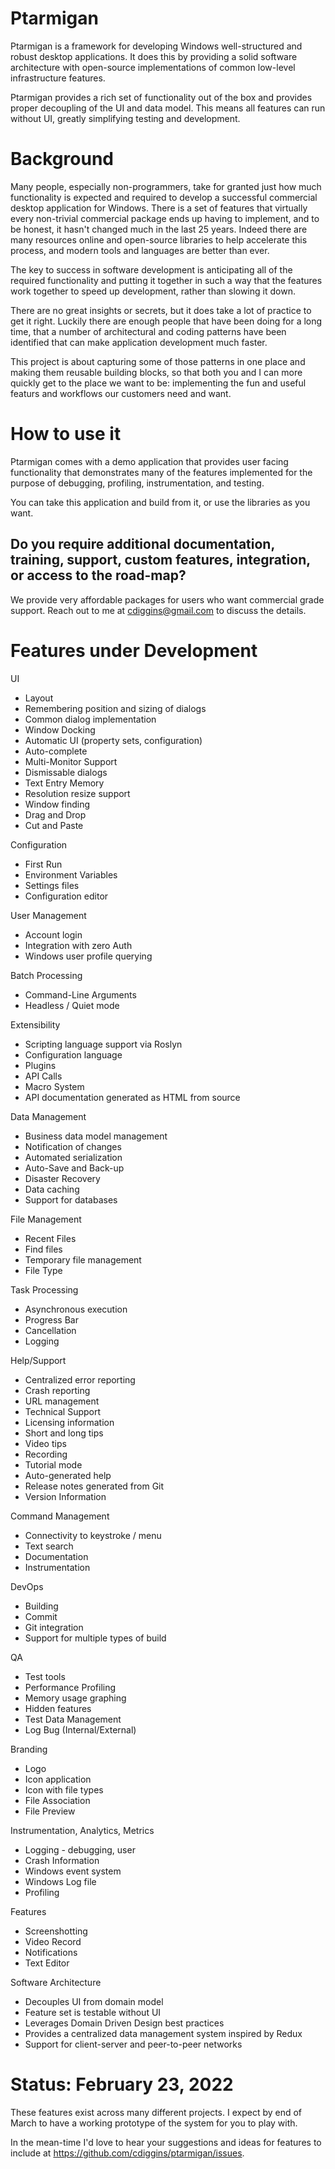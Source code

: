# Ptarmigan

Ptarmigan is a framework for developing Windows well-structured and robust desktop applications. It does 
this by providing a solid software architecture with open-source implementations of common 
low-level infrastructure features.

Ptarmigan provides a rich set of functionality out of the box and provides proper decoupling of 
the UI and data model. This means all features can run without UI, greatly simplifying testing and 
development. 

# Background

Many people, especially non-programmers, take for granted just how much functionality is expected and 
required to develop a successful commercial desktop application for Windows. There is a set of features 
that virtually every non-trivial commercial package ends up having to implement, and to be honest, 
it hasn't changed much in the last 25 years. Indeed there are many resources online and open-source 
libraries to help accelerate this process, and modern tools and languages are better than ever. 

The key to success in software development is anticipating all of the required functionality and putting 
it together in such a way that the features work together to speed up development, rather than slowing it down. 

There are no great insights or secrets, but it does take a lot of practice to get it right. Luckily there are 
enough people that have been doing for a long time, that a number of architectural and coding patterns 
have been identified that can make application development much faster. 

This project is about capturing some of those patterns in one place and making them reusable building 
blocks, so that both you and I can more quickly get to the place we want to be: implementing the fun and 
useful featurs and workflows our customers need and want. 

# How to use it

Ptarmigan comes with a demo application that provides user facing functionality that demonstrates many of the 
features implemented for the purpose of debugging, profiling, instrumentation, and testing. 

You can take this application and build from it, or use the libraries as you want. 

## Do you require additional documentation, training, support, custom features, integration, or access to the road-map? 

We provide very affordable packages for users who want commercial grade support. 
Reach out to me at cdiggins@gmail.com to discuss the details. 

# Features under Development

UI
* Layout
* Remembering position and sizing of dialogs
* Common dialog implementation 
* Window Docking 
* Automatic UI (property sets, configuration)
* Auto-complete
* Multi-Monitor Support  
* Dismissable dialogs
* Text Entry Memory
* Resolution resize support
* Window finding 
* Drag and Drop
* Cut and Paste

Configuration
* First Run
* Environment Variables
* Settings files
* Configuration editor 

User Management
* Account login 
* Integration with zero Auth
* Windows user profile querying 

Batch Processing
* Command-Line Arguments
* Headless / Quiet mode 

Extensibility
* Scripting language support via Roslyn 
* Configuration language
* Plugins
* API Calls 
* Macro System
* API documentation generated as HTML from source

Data Management
* Business data model management
* Notification of changes 
* Automated serialization 
* Auto-Save and Back-up
* Disaster Recovery 
* Data caching
* Support for databases 

File Management
* Recent Files
* Find files 
* Temporary file management 
* File Type 

Task Processing 
* Asynchronous execution 
* Progress Bar
* Cancellation
* Logging 
  
Help/Support
* Centralized error reporting
* Crash reporting 
* URL management
* Technical Support
* Licensing information
* Short and long tips
* Video tips 
* Recording 
* Tutorial mode
* Auto-generated help 
* Release notes generated from Git
* Version Information

Command Management
* Connectivity to keystroke / menu
* Text search
* Documentation 
* Instrumentation 

DevOps
* Building
* Commit				
* Git integration
* Support for multiple types of build 
  
QA
* Test tools 
* Performance Profiling
* Memory usage graphing
* Hidden features
* Test Data Management
* Log Bug (Internal/External)

Branding
* Logo
* Icon application
* Icon with file types
* File Association
* File Preview

Instrumentation, Analytics, Metrics
* Logging - debugging, user 
* Crash Information
* Windows event system 
* Windows Log file
* Profiling
  
Features
* Screenshotting
* Video Record
* Notifications
* Text Editor

Software Architecture 
* Decouples UI from domain model
* Feature set is testable without UI
* Leverages Domain Driven Design best practices
* Provides a centralized data management system inspired by Redux
* Support for client-server and peer-to-peer networks 

# Status: February 23, 2022 

These features exist across many different projects. I expect by end of March to have a working prototype of the system for you to play with.

In the mean-time I'd love to hear your suggestions and ideas for features to include at https://github.com/cdiggins/ptarmigan/issues.

